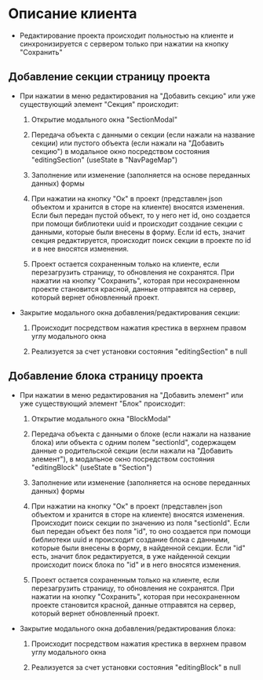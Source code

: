 # Описание клиента

- Редактирование проекта происходит польностью на клиенте и синхронизируется с сервером только при нажатии на кнопку "Сохранить"

## Добавление секции страницу проекта

- При нажатии в меню редактирования на "Добавить секцию" или уже существующий элемент "Секция" происходит:

  1.  Открытие модального окна "SectionModal"

  2.  Передача объекта с данными о секции (если нажали на название секции) или пустого объекта (если нажали на "Добавить секцию") в модальное окно посредством состояния "editingSection" (useState в "NavPageMap")

  3.  Заполнение или изменение (заполняется на основе переданных данных) формы

  4.  При нажатии на кнопку "Ок" в проект (представлен json объектом и хранится в сторе на клиенте) вносятся изменения. Если был передан пустой объект, то у него нет id, оно создается при помощи библиотеки uuid и происходит создание секции с данными, которые были внесены в форму. Если id есть, значит секция редактируется, происходит поиск секции в проекте по id и в нее вносятся изменения.

  5.  Проект остается сохраненным только на клиенте, если перезагрузить страницу, то обновления не сохранятся. При нажатии на кнопку "Сохранить", которая при несохраненном проекте становится красной, данные отправятся на сервер, который вернет обновленный проект.

- Закрытие модального окна добавления/редактирования секции:

  1.  Происходит посредством нажатия крестика в верхнем правом углу модального окна

  2.  Реализуется за счет установки состояния "editingSection" в null

## Добавление блока страницу проекта

- При нажатии в меню редактирования на "Добавить элемент" или уже существующий элемент "Блок" происходит:

  1.  Открытие модального окна "BlockModal"

  2.  Передача объекта с данными о блоке (если нажали на название блока) или объекта c одним полем "sectionId", содержащем данные о родительской секции (если нажали на "Добавить элемент"), в модальное окно посредством состояния "editingBlock" (useState в "Section")

  3.  Заполнение или изменение (заполняется на основе переданных данных) формы

  4.  При нажатии на кнопку "Ок" в проект (представлен json объектом и хранится в сторе на клиенте) вносятся изменения. Происходит поиск секции по значению из поля "sectionId". Если был передан объект без поля "id", то оно создается при помощи библиотеки uuid и происходит создание блока с данными, которые были внесены в форму, в найденной секции. Если "id" есть, значит блок редактируется, в уже найденной секции происходит поиск блока по "id" и в него вносятся изменения.

  5.  Проект остается сохраненным только на клиенте, если перезагрузить страницу, то обновления не сохранятся. При нажатии на кнопку "Сохранить", которая при несохраненном проекте становится красной, данные отправятся на сервер, который вернет обновленный проект.

- Закрытие модального окна добавления/редактирования блока:

  1.  Происходит посредством нажатия крестика в верхнем правом углу модального окна

  2.  Реализуется за счет установки состояния "editingBlock" в null
